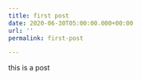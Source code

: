 ```yaml
---
title: first post
date: 2020-06-30T05:00:00.000+00:00
url: ''
permalink: first-post

---
```

this is a post